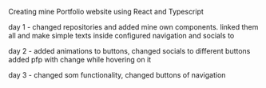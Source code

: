 Creating mine Portfolio website using React and Typescript

day 1 - changed repositories and added mine own components.
linked them all and make simple texts inside
configured navigation and socials to <nav>

day 2 - added animations to buttons, changed socials to different buttons
added pfp with change while hovering on it

day 3 - changed som functionality, changed buttons of navigation

